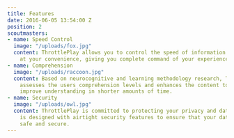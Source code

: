 ```yaml
---
title: Features
date: 2016-06-05 13:54:00 Z
position: 2
scoutmasters:
- name: Speed Control
  image: "/uploads/fox.jpg"
  content: ThrottlePlay allows you to control the speed of information consumption
    at your convenience, giving you complete command of your experience.
- name: Comprehension
  image: "/uploads/raccoon.jpg"
  content: Based on neurocognitive and learning methodology research, ThrottlePlay
    assesses the users comprehension levels and enhances the content to sustain and
    improve understanding in shorter amounts of time.
- name: Security
  image: "/uploads/owl.jpg"
  content: ThrottlePlay is committed to protecting your privacy and data. Our app
    is designed with airtight security features to ensure that your data is always
    safe and secure.
---
```


